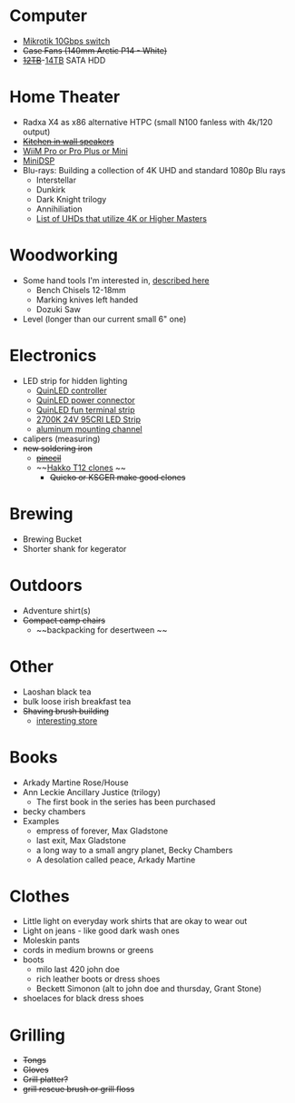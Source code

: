 # Computer
- [Mikrotik 10Gbps switch](https://mikrotik.com/product/css610_8g_2s_in#fndtn-specifications)
- ~~Case Fans (140mm Arctic P14 - White)~~
- ~~[12TB](https://www.ebay.com/itm/156046813385?_skw=12tb&itmmeta=01JDSXESPRAVGN0VXN4Q1420BR&hash=item24551d68c9:g:buwAAOSwDghlwalj)~~-[14TB](https://www.ebay.com/itm/155672990441?_skw=14tb&epid=18059743338&itmmeta=01JDSXC2KQY51NQC1CEKSK09XK&hash=item243ed552e9:g:gggAAOSwwB5mL~fg) SATA HDD
# Home Theater
- Radxa X4 as x86 alternative HTPC (small N100 fanless with 4k/120 output)
- ~~[Kitchen in wall speakers](https://www.parts-express.com/Dayton-Audio-ME825W-8-2-Way-In-Wall-Speaker-Pair-300-439?quantity=1)~~
- [WiiM Pro or Pro Plus or Mini](https://wiimhome.com/wiimpro/overview)
- [MiniDSP](https://www.minidsp.com/products/minidsp-in-a-box/minidsp-2x4-hd)
- Blu-rays: Building a collection of 4K UHD and standard 1080p Blu rays
	- Interstellar
	- Dunkirk
	- Dark Knight trilogy
	- Annihiliation
	- [List of UHDs that utilize 4K or Higher Masters](https://forum.blu-ray.com/showthread.php?t=270798)
# Woodworking
- Some hand tools I'm interested in, [described here](https://github.com/nes378/christmas2024/blob/main/Japanese%20Hand%20Tools.md)
	- Bench Chisels 12-18mm
	- Marking knives left handed
	- Dozuki Saw
- Level (longer than our current small 6" one)
# Electronics
- LED strip for hidden lighting
	- [QuinLED controller](https://shop.allnetchina.cn/products/quinled-an-penta-mini)
	- [QuinLED power connector](https://shop.allnetchina.cn/products/dc-connector-wired-for-quinled-dig-uno)
	- [QuinLED fun terminal strip](https://shop.allnetchina.cn/products/one-to-two-power-and-data-expander) 
	- [2700K 24V 95CRI LED Strip](https://www.aliexpress.us/item/2251832762462512.html?spm=a2g0o.detail.1000060.1.40fa50543CWoE7&gps-id=pcDetailBottomMoreThisSeller&scm=1007.13339.146401.0&scm_id=1007.13339.146401.0&scm-url=1007.13339.146401.0&pvid=06829d37-7f1b-4ec8-916e-2e7ac8706a2d&aff_fcid=787bf54882554ad98209acc927db85bf-1632839231078-03613-_dVQaZny&aff_fsk=_dVQaZny&aff_fcid=59a360eec55142888406edff43769905-1648678029969-02120-_9Q6av7&tt=CPS_NORMAL&aff_fsk=_9Q6av7&afSmartRedirect=y&aff_fcid=54e163c9ecf344fe8169c5845af6d061-1731680588941-02165-_AmEKnT&tt=CPS_NORMAL&aff_fsk=_AmEKnT&aff_platform=portals-tool&sk=_AmEKnT&aff_trace_key=54e163c9ecf344fe8169c5845af6d061-1731680588941-02165-_AmEKnT&terminal_id=6d0bc5fcb4cc4654899e00753ecc8849&afSmartRedirect=y&gatewayAdapt=glo2usa4itemAdapt) 
	- [aluminum mounting channel](https://www.aliexpress.us/item/3256802670637135.html?aff_fcid=13c68c8c03424901aeafb0606663849c-1731683088849-04844-_Abuvet&tt=CPS_NORMAL&aff_fsk=_Abuvet&aff_platform=shareComponent-detail&sk=_Abuvet&aff_trace_key=13c68c8c03424901aeafb0606663849c-1731683088849-04844-_Abuvet&terminal_id=6d0bc5fcb4cc4654899e00753ecc8849&afSmartRedirect=y&gatewayAdapt=glo2usa4itemAdapt) 
- calipers (measuring)
- ~~new soldering iron~~
	- ~~[pinecil](https://pine64.com/product/pinecil-smart-mini-portable-soldering-iron/)~~
	- ~~[Hakko T12 clones](https://www.aliexpress.us/item/3256805010213951.html?pdp_npi=4%40dis%21USD%21US%20%2496.24%21US%20%2426.37%21%21%21692.38%21189.72%21%402101f93317328979749051662e85d5%2112000032093449969%21sh%21US%210%21X&spm=a2g0o.store_pc_home.allitems_choice_2004675096798.1005005196528703&gatewayAdapt=glo2usa) ~~
		- ~~Quicko or KSGER make good clones~~
# Brewing
- Brewing Bucket
- Shorter shank for kegerator
# Outdoors
- Adventure shirt(s)
- ~~Compact camp chairs~~
	- ~~backpacking for desertween ~~
# Other
- Laoshan black tea
- bulk loose irish breakfast tea
- ~~Shaving brush building~~
	- [interesting store](https://yaqibrush.aliexpress.com/store/1101254565)
# Books
- Arkady Martine Rose/House
- Ann Leckie Ancillary Justice (trilogy)
	- The first book in the series has been purchased
- becky chambers 
- Examples
	- empress of forever, Max Gladstone
	- last exit, Max Gladstone
	- a long way to a small angry planet, Becky Chambers
	- A desolation called peace, Arkady Martine
# Clothes
- Little light on everyday work shirts that are okay to wear out 
- Light on jeans - like good dark wash ones 
- Moleskin pants
- cords in medium browns or greens
- boots
	- milo last 420 john doe
	- rich leather boots or dress shoes
	- Beckett Simonon (alt to john doe and thursday, Grant Stone)
- shoelaces for black dress shoes
# Grilling
- ~~Tongs~~
- ~~Gloves~~
- ~~Grill platter?~~
- ~~grill rescue brush or grill floss~~
